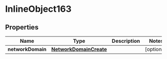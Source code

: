 

# InlineObject163

## Properties

Name | Type | Description | Notes
------------ | ------------- | ------------- | -------------
**networkDomain** | [**NetworkDomainCreate**](NetworkDomainCreate.md) |  |  [optional]



